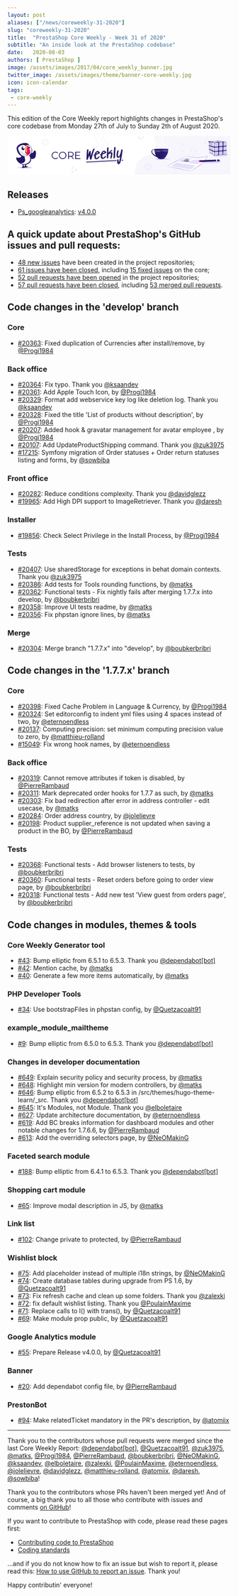 ```yaml
---
layout: post
aliases: ["/news/coreweekly-31-2020"]
slug: "coreweekly-31-2020"
title:  "PrestaShop Core Weekly - Week 31 of 2020"
subtitle: "An inside look at the PrestaShop codebase"
date:   2020-08-03
authors: [ PrestaShop ]
image: /assets/images/2017/04/core_weekly_banner.jpg
twitter_image: /assets/images/theme/banner-core-weekly.jpg
icon: icon-calendar
tags:
 - core-weekly
---
```


This edition of the Core Weekly report highlights changes in PrestaShop's core codebase from Monday 27th of July to Sunday 2th of August 2020.

![Core Weekly banner](/assets/images/2018/12/banner-core-weekly.jpg)

## Releases

* [Ps_googleanalytics](https://github.com/PrestaShop/ps_googleanalytics): [v4.0.0](https://github.com/PrestaShop/ps_googleanalytics/releases/tag/v4.0.0)


## A quick update about PrestaShop's GitHub issues and pull requests:

- [48 new issues](https://github.com/search?q=org%3APrestaShop+is%3Apublic++-repo%3Aprestashop%2Fprestashop.github.io++is%3Aissue+created%3A2020-07-27..2020-08-02) have been created in the project repositories;
- [61 issues have been closed](https://github.com/search?q=org%3APrestaShop+is%3Apublic++-repo%3Aprestashop%2Fprestashop.github.io++is%3Aissue+closed%3A2020-07-27..2020-08-02), including [15 fixed issues](https://github.com/search?q=org%3APrestaShop+is%3Apublic++-repo%3Aprestashop%2Fprestashop.github.io++is%3Aissue+label%3Afixed+closed%3A2020-07-27..2020-08-02) on the core;
- [52 pull requests have been opened](https://github.com/search?q=org%3APrestaShop+is%3Apublic++-repo%3Aprestashop%2Fprestashop.github.io++is%3Apr+created%3A2020-07-27..2020-08-02) in the project repositories;
- [57 pull requests have been closed](https://github.com/search?q=org%3APrestaShop+is%3Apublic++-repo%3Aprestashop%2Fprestashop.github.io++is%3Apr+closed%3A2020-07-27..2020-08-02), including [53 merged pull requests](https://github.com/search?q=org%3APrestaShop+is%3Apublic++-repo%3Aprestashop%2Fprestashop.github.io++is%3Apr+merged%3A2020-07-27..2020-08-02).



## Code changes in the 'develop' branch


### Core
* [#20363](https://github.com/PrestaShop/PrestaShop/pull/20363): Fixed duplication of Currencies after install/remove, by [@Progi1984](https://github.com/Progi1984)


### Back office
* [#20364](https://github.com/PrestaShop/PrestaShop/pull/20364): Fix typo. Thank you [@ksaandev](https://github.com/ksaandev)
* [#20361](https://github.com/PrestaShop/PrestaShop/pull/20361): Add Apple Touch Icon, by [@Progi1984](https://github.com/Progi1984)
* [#20329](https://github.com/PrestaShop/PrestaShop/pull/20329): Format add webservice key log like deletion log. Thank you [@ksaandev](https://github.com/ksaandev)
* [#20328](https://github.com/PrestaShop/PrestaShop/pull/20328): Fixed the title 'List of products without description', by [@Progi1984](https://github.com/Progi1984)
* [#20207](https://github.com/PrestaShop/PrestaShop/pull/20207):  Added hook & gravatar management for avatar employee , by [@Progi1984](https://github.com/Progi1984)
* [#20107](https://github.com/PrestaShop/PrestaShop/pull/20107): Add UpdateProductShipping command. Thank you [@zuk3975](https://github.com/zuk3975)
* [#17215](https://github.com/PrestaShop/PrestaShop/pull/17215): Symfony migration of Order statuses + Order return statuses listing and forms, by [@sowbiba](https://github.com/sowbiba)


### Front office
* [#20282](https://github.com/PrestaShop/PrestaShop/pull/20282): Reduce conditions complexity. Thank you [@davidglezz](https://github.com/davidglezz)
* [#19965](https://github.com/PrestaShop/PrestaShop/pull/19965): Add High DPI support to ImageRetriever. Thank you [@daresh](https://github.com/daresh)


### Installer
* [#19856](https://github.com/PrestaShop/PrestaShop/pull/19856): Check Select Privilege in the Install Process, by [@Progi1984](https://github.com/Progi1984)


### Tests
* [#20407](https://github.com/PrestaShop/PrestaShop/pull/20407): Use sharedStorage for exceptions in behat domain contexts. Thank you [@zuk3975](https://github.com/zuk3975)
* [#20386](https://github.com/PrestaShop/PrestaShop/pull/20386): Add tests for Tools rounding functions, by [@matks](https://github.com/matks)
* [#20362](https://github.com/PrestaShop/PrestaShop/pull/20362): Functional tests -  Fix nightly fails after merging 1.7.7.x into develop, by [@boubkerbribri](https://github.com/boubkerbribri)
* [#20358](https://github.com/PrestaShop/PrestaShop/pull/20358): Improve UI tests readme, by [@matks](https://github.com/matks)
* [#20356](https://github.com/PrestaShop/PrestaShop/pull/20356): Fix phpstan ignore lines, by [@matks](https://github.com/matks)


### Merge
* [#20304](https://github.com/PrestaShop/PrestaShop/pull/20304): Merge branch "1.7.7.x" into "develop", by [@boubkerbribri](https://github.com/boubkerbribri)


## Code changes in the '1.7.7.x' branch


### Core
* [#20398](https://github.com/PrestaShop/PrestaShop/pull/20398): Fixed Cache Problem in Language & Currency, by [@Progi1984](https://github.com/Progi1984)
* [#20324](https://github.com/PrestaShop/PrestaShop/pull/20324): Set editorconfig to indent yml files using 4 spaces instead of two, by [@eternoendless](https://github.com/eternoendless)
* [#20137](https://github.com/PrestaShop/PrestaShop/pull/20137): Computing precision: set minimum computing precision value to zero, by [@matthieu-rolland](https://github.com/matthieu-rolland)
* [#15049](https://github.com/PrestaShop/PrestaShop/pull/15049): Fix wrong hook names, by [@eternoendless](https://github.com/eternoendless)


### Back office
* [#20319](https://github.com/PrestaShop/PrestaShop/pull/20319): Cannot remove attributes if token is disabled, by [@PierreRambaud](https://github.com/PierreRambaud)
* [#20311](https://github.com/PrestaShop/PrestaShop/pull/20311): Mark deprecated order hooks for 1.7.7 as such, by [@matks](https://github.com/matks)
* [#20303](https://github.com/PrestaShop/PrestaShop/pull/20303): Fix bad redirection after error in address controller - edit usecase, by [@matks](https://github.com/matks)
* [#20284](https://github.com/PrestaShop/PrestaShop/pull/20284): Order address country, by [@jolelievre](https://github.com/jolelievre)
* [#20198](https://github.com/PrestaShop/PrestaShop/pull/20198): Product supplier_reference is not updated when saving a product in the BO, by [@PierreRambaud](https://github.com/PierreRambaud)


### Tests
* [#20368](https://github.com/PrestaShop/PrestaShop/pull/20368): Functional tests - Add browser listeners to tests, by [@boubkerbribri](https://github.com/boubkerbribri)
* [#20360](https://github.com/PrestaShop/PrestaShop/pull/20360): Functional tests - Reset orders before going to order view page, by [@boubkerbribri](https://github.com/boubkerbribri)
* [#20318](https://github.com/PrestaShop/PrestaShop/pull/20318): Functional tests - Add new test 'View guest from orders page', by [@boubkerbribri](https://github.com/boubkerbribri)


## Code changes in modules, themes & tools


### Core Weekly Generator tool
* [#43](https://github.com/PrestaShop/core-weekly-generator/pull/43): Bump elliptic from 6.5.1 to 6.5.3. Thank you [@dependabot[bot]](https://github.com/apps/dependabot)
* [#42](https://github.com/PrestaShop/core-weekly-generator/pull/42): Mention cache, by [@matks](https://github.com/matks)
* [#40](https://github.com/PrestaShop/core-weekly-generator/pull/40): Generate a few more items automatically, by [@matks](https://github.com/matks)


### PHP Developer Tools
* [#34](https://github.com/PrestaShop/php-dev-tools/pull/34): Use bootstrapFiles in phpstan config, by [@Quetzacoalt91](https://github.com/Quetzacoalt91)


### example_module_mailtheme
* [#9](https://github.com/PrestaShop/example_module_mailtheme/pull/9): Bump elliptic from 6.5.0 to 6.5.3. Thank you [@dependabot[bot]](https://github.com/apps/dependabot)


### Changes in developer documentation
* [#649](https://github.com/PrestaShop/docs/pull/649): Explain security policy and security process, by [@matks](https://github.com/matks)
* [#648](https://github.com/PrestaShop/docs/pull/648): Highlight min version for modern controllers, by [@matks](https://github.com/matks)
* [#646](https://github.com/PrestaShop/docs/pull/646): Bump elliptic from 6.5.2 to 6.5.3 in /src/themes/hugo-theme-learn/_src. Thank you [@dependabot[bot]](https://github.com/apps/dependabot)
* [#645](https://github.com/PrestaShop/docs/pull/645): It's Modules, not Module. Thank you [@elboletaire](https://github.com/elboletaire)
* [#627](https://github.com/PrestaShop/docs/pull/627): Update architecture documentation, by [@eternoendless](https://github.com/eternoendless)
* [#619](https://github.com/PrestaShop/docs/pull/619): Add BC breaks information for dashboard modules and other notable changes for 1.7.6.6, by [@PierreRambaud](https://github.com/PierreRambaud)
* [#613](https://github.com/PrestaShop/docs/pull/613): Add the overriding selectors page, by [@NeOMakinG](https://github.com/NeOMakinG)


### Faceted search module
* [#188](https://github.com/PrestaShop/ps_facetedsearch/pull/188): Bump elliptic from 6.4.1 to 6.5.3. Thank you [@dependabot[bot]](https://github.com/apps/dependabot)


### Shopping cart module
* [#65](https://github.com/PrestaShop/ps_shoppingcart/pull/65): Improve modal description in JS, by [@matks](https://github.com/matks)


### Link list
* [#102](https://github.com/PrestaShop/ps_linklist/pull/102): Change private to protected, by [@PierreRambaud](https://github.com/PierreRambaud)


### Wishlist block
* [#75](https://github.com/PrestaShop/blockwishlist/pull/75): Add placeholder instead of multiple i18n strings, by [@NeOMakinG](https://github.com/NeOMakinG)
* [#74](https://github.com/PrestaShop/blockwishlist/pull/74): Create database tables during upgrade from PS 1.6, by [@Quetzacoalt91](https://github.com/Quetzacoalt91)
* [#73](https://github.com/PrestaShop/blockwishlist/pull/73): Fix refresh cache and clean up some folders. Thank you [@zalexki](https://github.com/zalexki)
* [#72](https://github.com/PrestaShop/blockwishlist/pull/72): fix default wishlist listing. Thank you [@PoulainMaxime](https://github.com/PoulainMaxime)
* [#71](https://github.com/PrestaShop/blockwishlist/pull/71): Replace calls to l() with trans(), by [@Quetzacoalt91](https://github.com/Quetzacoalt91)
* [#69](https://github.com/PrestaShop/blockwishlist/pull/69): Make module prop public, by [@Quetzacoalt91](https://github.com/Quetzacoalt91)


### Google Analytics module
* [#55](https://github.com/PrestaShop/ps_googleanalytics/pull/55): Prepare Release v4.0.0, by [@Quetzacoalt91](https://github.com/Quetzacoalt91)


### Banner
* [#20](https://github.com/PrestaShop/ps_banner/pull/20): Add dependabot config file, by [@PierreRambaud](https://github.com/PierreRambaud)


### PrestonBot
* [#94](https://github.com/PrestaShop/prestonbot/pull/94): Make relatedTicket mandatory in the PR's description, by [@atomiix](https://github.com/atomiix)


<hr />

Thank you to the contributors whose pull requests were merged since the last Core Weekly Report: [@dependabot[bot]](https://github.com/apps/dependabot), [@Quetzacoalt91](https://github.com/Quetzacoalt91), [@zuk3975](https://github.com/zuk3975), [@matks](https://github.com/matks), [@Progi1984](https://github.com/Progi1984), [@PierreRambaud](https://github.com/PierreRambaud), [@boubkerbribri](https://github.com/boubkerbribri), [@NeOMakinG](https://github.com/NeOMakinG), [@ksaandev](https://github.com/ksaandev), [@elboletaire](https://github.com/elboletaire), [@zalexki](https://github.com/zalexki), [@PoulainMaxime](https://github.com/PoulainMaxime), [@eternoendless](https://github.com/eternoendless), [@jolelievre](https://github.com/jolelievre), [@davidglezz](https://github.com/davidglezz), [@matthieu-rolland](https://github.com/matthieu-rolland), [@atomiix](https://github.com/atomiix), [@daresh](https://github.com/daresh), [@sowbiba](https://github.com/sowbiba)!

Thank you to the contributors whose PRs haven't been merged yet! And of course, a big thank you to all those who contribute with issues and comments [on GitHub](https://github.com/PrestaShop/PrestaShop)!

If you want to contribute to PrestaShop with code, please read these pages first:

 * [Contributing code to PrestaShop](https://devdocs.prestashop.com/1.7/contribute/contribution-guidelines/)
 * [Coding standards](https://devdocs.prestashop.com/1.7/development/coding-standards/)

...and if you do not know how to fix an issue but wish to report it, please read this: [How to use GitHub to report an issue](https://devdocs.prestashop.com/1.7/contribute/contribute-reporting-issues/). Thank you!

Happy contributin' everyone!

